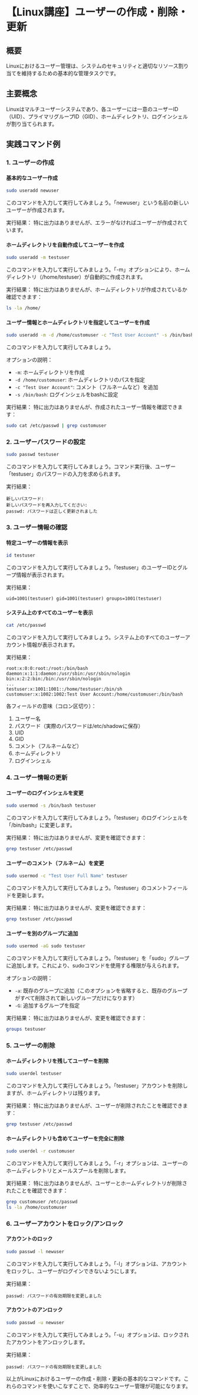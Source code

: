 # 【Linux講座】ユーザーの作成・削除・更新

## 概要
Linuxにおけるユーザー管理は、システムのセキュリティと適切なリソース割り当てを維持するための基本的な管理タスクです。

## 主要概念
Linuxはマルチユーザーシステムであり、各ユーザーには一意のユーザーID（UID）、プライマリグループID（GID）、ホームディレクトリ、ログインシェルが割り当てられます。

## 実践コマンド例

### 1. ユーザーの作成

#### 基本的なユーザー作成

```bash
sudo useradd newuser
```

このコマンドを入力して実行してみましょう。「newuser」という名前の新しいユーザーが作成されます。

実行結果：
特に出力はありませんが、エラーがなければユーザーが作成されています。

#### ホームディレクトリを自動作成してユーザーを作成

```bash
sudo useradd -m testuser
```

このコマンドを入力して実行してみましょう。「-m」オプションにより、ホームディレクトリ（/home/testuser）が自動的に作成されます。

実行結果：
特に出力はありませんが、ホームディレクトリが作成されているか確認できます：

```bash
ls -la /home/
```

#### ユーザー情報とホームディレクトリを指定してユーザーを作成

```bash
sudo useradd -m -d /home/customuser -c "Test User Account" -s /bin/bash customuser
```

このコマンドを入力して実行してみましょう。

オプションの説明：
- `-m`: ホームディレクトリを作成
- `-d /home/customuser`: ホームディレクトリのパスを指定
- `-c "Test User Account"`: コメント（フルネームなど）を追加
- `-s /bin/bash`: ログインシェルをbashに設定

実行結果：
特に出力はありませんが、作成されたユーザー情報を確認できます：

```bash
sudo cat /etc/passwd | grep customuser
```

### 2. ユーザーパスワードの設定

```bash
sudo passwd testuser
```

このコマンドを入力して実行してみましょう。コマンド実行後、ユーザー「testuser」のパスワードの入力を求められます。

実行結果：
```
新しいパスワード: 
新しいパスワードを再入力してください: 
passwd: パスワードは正しく更新されました
```

### 3. ユーザー情報の確認

#### 特定ユーザーの情報を表示

```bash
id testuser
```

このコマンドを入力して実行してみましょう。「testuser」のユーザーIDとグループ情報が表示されます。

実行結果：
```
uid=1001(testuser) gid=1001(testuser) groups=1001(testuser)
```

#### システム上のすべてのユーザーを表示

```bash
cat /etc/passwd
```

このコマンドを入力して実行してみましょう。システム上のすべてのユーザーアカウント情報が表示されます。

実行結果：
```
root:x:0:0:root:/root:/bin/bash
daemon:x:1:1:daemon:/usr/sbin:/usr/sbin/nologin
bin:x:2:2:bin:/bin:/usr/sbin/nologin
...
testuser:x:1001:1001::/home/testuser:/bin/sh
customuser:x:1002:1002:Test User Account:/home/customuser:/bin/bash
```

各フィールドの意味（コロン区切り）：
1. ユーザー名
2. パスワード（実際のパスワードは/etc/shadowに保存）
3. UID
4. GID
5. コメント（フルネームなど）
6. ホームディレクトリ
7. ログインシェル

### 4. ユーザー情報の更新

#### ユーザーのログインシェルを変更

```bash
sudo usermod -s /bin/bash testuser
```

このコマンドを入力して実行してみましょう。「testuser」のログインシェルを「/bin/bash」に変更します。

実行結果：
特に出力はありませんが、変更を確認できます：

```bash
grep testuser /etc/passwd
```

#### ユーザーのコメント（フルネーム）を変更

```bash
sudo usermod -c "Test User Full Name" testuser
```

このコマンドを入力して実行してみましょう。「testuser」のコメントフィールドを更新します。

実行結果：
特に出力はありませんが、変更を確認できます：

```bash
grep testuser /etc/passwd
```

#### ユーザーを別のグループに追加

```bash
sudo usermod -aG sudo testuser
```

このコマンドを入力して実行してみましょう。「testuser」を「sudo」グループに追加します。これにより、sudoコマンドを使用する権限が与えられます。

オプションの説明：
- `-a`: 既存のグループに追加（このオプションを省略すると、既存のグループがすべて削除されて新しいグループだけになります）
- `-G`: 追加するグループを指定

実行結果：
特に出力はありませんが、変更を確認できます：

```bash
groups testuser
```

### 5. ユーザーの削除

#### ホームディレクトリを残してユーザーを削除

```bash
sudo userdel testuser
```

このコマンドを入力して実行してみましょう。「testuser」アカウントを削除しますが、ホームディレクトリは残ります。

実行結果：
特に出力はありませんが、ユーザーが削除されたことを確認できます：

```bash
grep testuser /etc/passwd
```

#### ホームディレクトリも含めてユーザーを完全に削除

```bash
sudo userdel -r customuser
```

このコマンドを入力して実行してみましょう。「-r」オプションは、ユーザーのホームディレクトリとメールスプールを削除します。

実行結果：
特に出力はありませんが、ユーザーとホームディレクトリが削除されたことを確認できます：

```bash
grep customuser /etc/passwd
ls -la /home/customuser
```

### 6. ユーザーアカウントをロック/アンロック

#### アカウントのロック

```bash
sudo passwd -l newuser
```

このコマンドを入力して実行してみましょう。「-l」オプションは、アカウントをロックし、ユーザーがログインできないようにします。

実行結果：
```
passwd: パスワードの有効期限を変更しました
```

#### アカウントのアンロック

```bash
sudo passwd -u newuser
```

このコマンドを入力して実行してみましょう。「-u」オプションは、ロックされたアカウントをアンロックします。

実行結果：
```
passwd: パスワードの有効期限を変更しました
```

以上がLinuxにおけるユーザーの作成・削除・更新の基本的なコマンドです。これらのコマンドを使いこなすことで、効率的なユーザー管理が可能になります。

